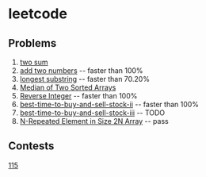 # leetcode

## Problems

1. [two sum](./1-two-sum/v2.go)
2. [add two numbers](./2-add-two-numbers/v1.go) -- faster than 100%
3. [longest substring](./3-longest-substring/v1.go) -- faster than 70.20%
4. [Median of Two Sorted Arrays](./4-median-of-two-sorted-arrays/v1.go)
7. [Reverse Integer](./7-reverse-integer/v1.go) -- faster than 100%
122. [best-time-to-buy-and-sell-stock-ii](./122/max_profit.go) -- faster than 100%
123. [best-time-to-buy-and-sell-stock-iii](./123/max_profit.go) -- TODO
961. [N-Repeated Element in Size 2N Array](./961-repeated-element-in-2n-array/v1.go) -- pass


## Contests
[115](./contest-115)